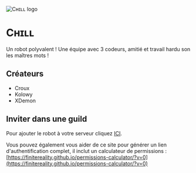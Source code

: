 ![Cʜɪʟʟ logo](https://cdn.discordapp.com/attachments/707987149013778484/821827549935042560/logo_tg.jpg "Cʜɪʟʟ logo")
# Cʜɪʟʟ 
Un robot polyvalent ! Une équipe avec 3 codeurs, amitié et travail hardu son les maîtres mots !

## Créateurs

- Croux
- Kolowy
- XDemon

## Inviter dans une guild

Pour ajouter le robot à votre serveur cliquez [ICI](https://discord.com/api/oauth2/authorize?client_id=752812712165376083&permissions=37080128&redirect_uri=https%3A%2F%2Fdiscord.gg%2FHeGqWhcZJG&scope=bot). 

Vous pouvez également vous aider de ce site pour générer un lien d'authentification complet, il inclut un calculateur de permissions :
[https://finitereality.github.io/permissions-calculator/?v=0](https://finitereality.github.io/permissions-calculator/?v=0)
